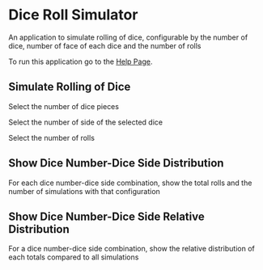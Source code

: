 # Dice Roll Simulator

An application to simulate rolling of dice, configurable by the number of dice, number of face of each dice and the number of rolls

To run this application go to the [Help Page](HELP.md).

##  Simulate Rolling of Dice 

Select the number of dice pieces

Select the number of side of the selected dice

Select the number of rolls


## Show Dice Number-Dice Side Distribution

For each dice number-dice side combination, show the total rolls and the number of simulations with that configuration

## Show Dice Number-Dice Side Relative Distribution 

For a dice number-dice side combination, show the relative distribution of each totals compared to all simulations



